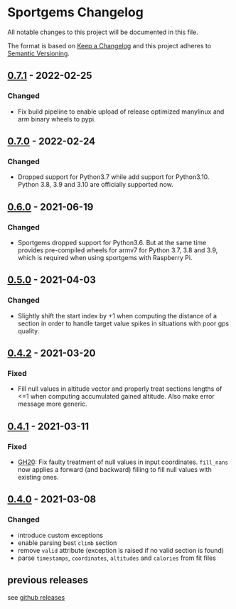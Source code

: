 # Sportgems Changelog
All notable changes to this project will be documented in this file.

The format is based on [Keep a Changelog](http://keepachangelog.com/en/1.0.0/)
and this project adheres to [Semantic Versioning](http://semver.org/spec/v2.0.0.html).


## [0.7.1](https://github.com/fgebhart/sportgems/releases/tag/v0.7.1) - 2022-02-25
### Changed
* Fix build pipeline to enable upload of release optimized manylinux and arm binary
  wheels to pypi.

## [0.7.0](https://github.com/fgebhart/sportgems/releases/tag/v0.7.0) - 2022-02-24
### Changed
* Dropped support for Python3.7 while add support for Python3.10. Python 3.8, 3.9
  and 3.10 are officially supported now.

## [0.6.0](https://github.com/fgebhart/sportgems/releases/tag/v0.6.0) - 2021-06-19
### Changed
* Sportgems dropped support for Python3.6. But at the same time provides pre-compiled
  wheels for armv7 for Python 3.7, 3.8 and 3.9, which is required when using
  sportgems with Raspberry Pi.

## [0.5.0](https://github.com/fgebhart/sportgems/releases/tag/v0.5.0) - 2021-04-03
### Changed
* Slightly shift the start index by +1 when computing the distance of a section in
  order to handle target value spikes in situations with poor gps quality.


## [0.4.2](https://github.com/fgebhart/sportgems/releases/tag/v0.4.2) - 2021-03-20
### Fixed
* Fill null values in altitude vector and properly treat sections lengths of <=1
  when computing accumulated gained altitude. Also make error message more generic.
  

## [0.4.1](https://github.com/fgebhart/sportgems/releases/tag/v0.4.1) - 2021-03-11
### Fixed
* [GH20](https://github.com/fgebhart/sportgems/issues/20): Fix faulty treatment of
  null values in input coordinates. `fill_nans` now applies a forward (and backward)
  filling to fill null values with existing ones.


## [0.4.0](https://github.com/fgebhart/sportgems/releases/tag/v0.4.0) - 2021-03-08
### Changed
* introduce custom exceptions
* enable parsing best `climb` section
* remove `valid` attribute (exception is raised if no valid section is found)
* parse `timestamps`, `coordinates`, `altitudes` and `calories` from fit files


## previous releases
see [github releases](https://github.com/fgebhart/sportgems/releases)